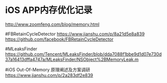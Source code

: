 # iOS APP内存优化记录
http://www.zoomfeng.com/blog/memory.html

#FBRetainCycleDetector
https://www.jianshu.com/p/8a21d5e8a839
https://github.com/facebook/FBRetainCycleDetector

#MLeaksFinder
https://github.com/Tencent/MLeaksFinder/blob/dda7088f1bbe9d1d07e730d37a16413dffa4747a/MLeaksFinder/NSObject%2BMemoryLeak.m

#iOS Out-Of-Memory 原理阐述及方案调研
https://www.jianshu.com/p/2a283df2e839